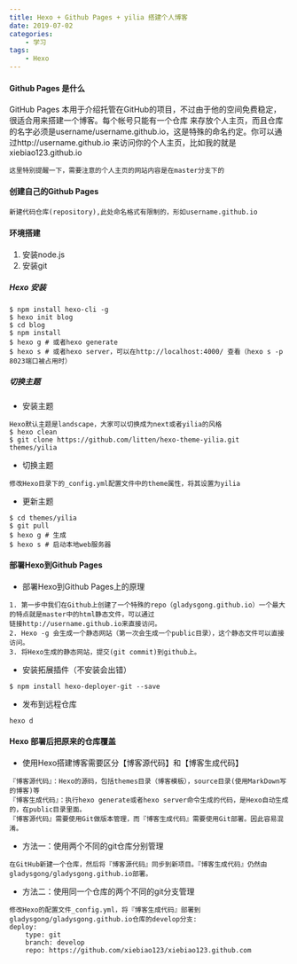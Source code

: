 ```yaml
---
title: Hexo + Github Pages + yilia 搭建个人博客
date: 2019-07-02
categories:
	- 学习
tags:
    - Hexo
---
```

#### Github Pages 是什么
GitHub Pages 本用于介绍托管在GitHub的项目，不过由于他的空间免费稳定，很适合用来搭建一个博客。每个帐号只能有一个仓库
来存放个人主页，而且仓库的名字必须是username/username.github.io，这是特殊的命名约定。你可以通过http://username.github.io
来访问你的个人主页，比如我的就是xiebiao123.github.io

    这里特别提醒一下，需要注意的个人主页的网站内容是在master分支下的

#### 创建自己的Github Pages

    新建代码仓库(repository),此处命名格式有限制的，形如username.github.io
    
#### 环境搭建
1. 安装node.js
2. 安装git

<!-- more -->

##### Hexo 安装
```
$ npm install hexo-cli -g
$ hexo init blog
$ cd blog
$ npm install
$ hexo g # 或者hexo generate
$ hexo s # 或者hexo server，可以在http://localhost:4000/ 查看（hexo s -p 8023端口被占用时）
```


##### 切换主题
* 安装主题
```text
Hexo默认主题是landscape，大家可以切换成为next或者yilia的风格
$ hexo clean
$ git clone https://github.com/litten/hexo-theme-yilia.git themes/yilia
```
* 切换主题
```
修改Hexo目录下的_config.yml配置文件中的theme属性，将其设置为yilia
```
* 更新主题
```text
$ cd themes/yilia
$ git pull
$ hexo g # 生成
$ hexo s # 启动本地web服务器
```
 
#### 部署Hexo到Github Pages
* 部署Hexo到Github Pages上的原理
```text
1. 第一步中我们在Github上创建了一个特殊的repo（gladysgong.github.io）一个最大的特点就是master中的html静态文件，可以通过
链接http://username.github.io来直接访问。
2. Hexo -g 会生成一个静态网站（第一次会生成一个public目录），这个静态文件可以直接访问。
3. 将Hexo生成的静态网站，提交(git commit)到github上。
```
* 安装拓展插件（不安装会出错）
```text
$ npm install hexo-deployer-git --save
```
* 发布到远程仓库
```text
hexo d
```

#### Hexo 部署后把原来的仓库覆盖
* 使用Hexo搭建博客需要区分【博客源代码】和【博客生成代码】
```text
『博客源代码』：Hexo的源码，包括themes目录（博客模板），source目录(使用MarkDown写的博客)等
『博客生成代码』：执行hexo generate或者hexo server命令生成的代码，是Hexo自动生成的，在public目录里面。
『博客源代码』需要使用Git做版本管理，而『博客生成代码』需要使用Git部署。因此容易混淆。
```
* 方法一：使用两个不同的git仓库分别管理
```text
在GitHub新建一个仓库，然后将『博客源代码』同步到新项目。『博客生成代码』仍然由gladysgong/gladysgong.github.io部署。
```
* 方法二：使用同一个仓库的两个不同的git分支管理
```text
修改Hexo的配置文件_config.yml，将『博客生成代码』部署到gladysgong/gladysgong.github.io仓库的develop分支:
deploy:
    type: git
    branch: develop
    repo: https://github.com/xiebiao123/xiebiao123.github.com
```